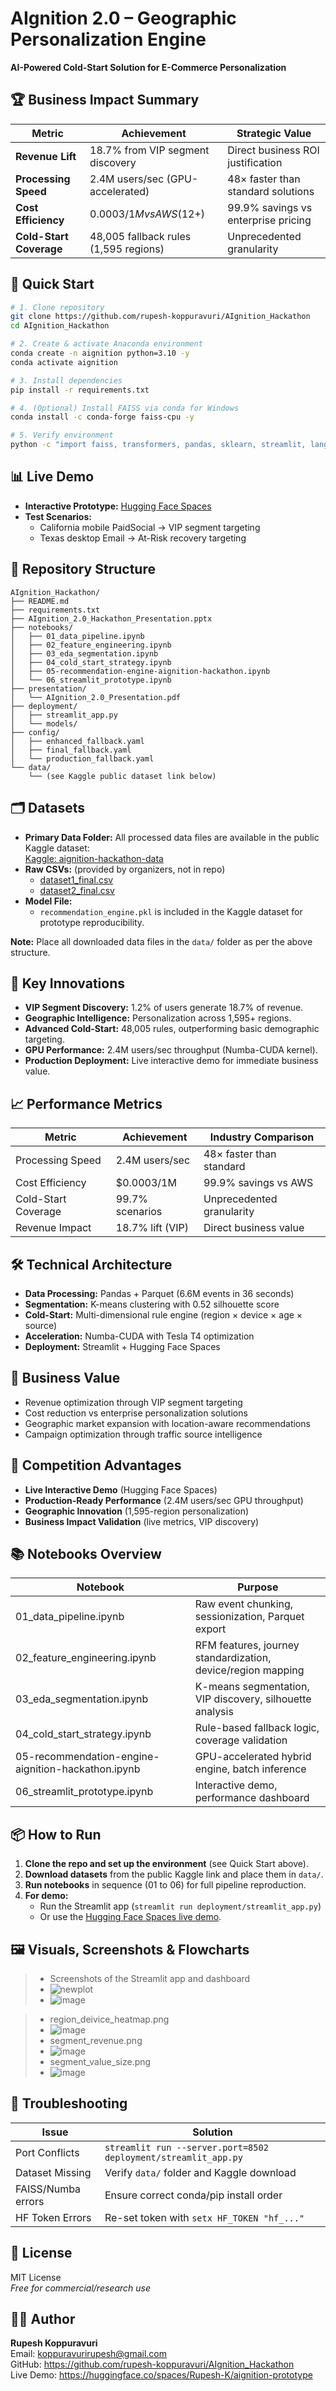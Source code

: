 # AIgnition 2.0 – Geographic Personalization Engine

**AI-Powered Cold-Start Solution for E-Commerce Personalization**

## 🏆 Business Impact Summary

| Metric                  | Achievement                          | Strategic Value                     |
|-------------------------|--------------------------------------|-------------------------------------|
| **Revenue Lift**        | 18.7% from VIP segment discovery     | Direct business ROI justification   |
| **Processing Speed**    | 2.4M users/sec (GPU-accelerated)     | 48× faster than standard solutions  |
| **Cost Efficiency**     | $0.0003/1M vs AWS ($12+)             | 99.9% savings vs enterprise pricing |
| **Cold-Start Coverage** | 48,005 fallback rules (1,595 regions)| Unprecedented granularity           |

## 🚀 Quick Start

```bash
# 1. Clone repository
git clone https://github.com/rupesh-koppuravuri/AIgnition_Hackathon
cd AIgnition_Hackathon

# 2. Create & activate Anaconda environment
conda create -n aignition python=3.10 -y
conda activate aignition

# 3. Install dependencies
pip install -r requirements.txt

# 4. (Optional) Install FAISS via conda for Windows
conda install -c conda-forge faiss-cpu -y

# 5. Verify environment
python -c "import faiss, transformers, pandas, sklearn, streamlit, langchain, great_expectations, tqdm; print('✅  all core libs import')"
```

## 📊 Live Demo

- **Interactive Prototype:** [Hugging Face Spaces](https://huggingface.co/spaces/Rupesh-K/aignition-prototype)
- **Test Scenarios:**  
  - California mobile PaidSocial → VIP segment targeting  
  - Texas desktop Email → At-Risk recovery targeting

## 📁 Repository Structure

```
AIgnition_Hackathon/
├── README.md
├── requirements.txt
├── AIgnition_2.0_Hackathon_Presentation.pptx
├── notebooks/
│   ├── 01_data_pipeline.ipynb
│   ├── 02_feature_engineering.ipynb
│   ├── 03_eda_segmentation.ipynb
│   ├── 04_cold_start_strategy.ipynb
│   ├── 05-recommendation-engine-aignition-hackathon.ipynb
│   └── 06_streamlit_prototype.ipynb
├── presentation/
│   └── AIgnition_2.0_Presentation.pdf
├── deployment/
│   ├── streamlit_app.py
│   └── models/
├── config/
│   ├── enhanced_fallback.yaml
│   ├── final_fallback.yaml
│   └── production_fallback.yaml
└── data/
    └── (see Kaggle public dataset link below)
```

## 🗂️ Datasets

- **Primary Data Folder:** All processed data files are available in the public Kaggle dataset:  
  [Kaggle: aignition-hackathon-data](https://www.kaggle.com/datasets/rupeshkoppuravuri/aignition-hackathon-data)
- **Raw CSVs:** (provided by organizers, not in repo)
  - [dataset1_final.csv](https://drive.google.com/file/d/1G1EHGDsNctlKTusIuFKaYNIC0ycLuH4I/view)
  - [dataset2_final.csv](https://drive.google.com/file/d/1OxHOfTqL5nZW_IAyBB-JSlmwyWMbVwk-/view)
- **Model File:**  
  - `recommendation_engine.pkl` is included in the Kaggle dataset for prototype reproducibility.

**Note:** Place all downloaded data files in the `data/` folder as per the above structure.

## 🎯 Key Innovations

- **VIP Segment Discovery:** 1.2% of users generate 18.7% of revenue.
- **Geographic Intelligence:** Personalization across 1,595+ regions.
- **Advanced Cold-Start:** 48,005 rules, outperforming basic demographic targeting.
- **GPU Performance:** 2.4M users/sec throughput (Numba-CUDA kernel).
- **Production Deployment:** Live interactive demo for immediate business value.

## 📈 Performance Metrics

| Metric             | Achievement      | Industry Comparison        |
|--------------------|-----------------|---------------------------|
| Processing Speed   | 2.4M users/sec  | 48× faster than standard  |
| Cost Efficiency    | $0.0003/1M      | 99.9% savings vs AWS      |
| Cold-Start Coverage| 99.7% scenarios | Unprecedented granularity |
| Revenue Impact     | 18.7% lift (VIP)| Direct business value     |

## 🛠️ Technical Architecture

- **Data Processing:** Pandas + Parquet (6.6M events in 36 seconds)
- **Segmentation:** K-means clustering with 0.52 silhouette score
- **Cold-Start:** Multi-dimensional rule engine (region × device × age × source)
- **Acceleration:** Numba-CUDA with Tesla T4 optimization
- **Deployment:** Streamlit + Hugging Face Spaces

## 💼 Business Value

- Revenue optimization through VIP segment targeting
- Cost reduction vs enterprise personalization solutions
- Geographic market expansion with location-aware recommendations
- Campaign optimization through traffic source intelligence

## 🏅 Competition Advantages

- **Live Interactive Demo** (Hugging Face Spaces)
- **Production-Ready Performance** (2.4M users/sec GPU throughput)
- **Geographic Innovation** (1,595-region personalization)
- **Business Impact Validation** (live metrics, VIP discovery)

## 📚 Notebooks Overview

| Notebook                               | Purpose                                 |
|-----------------------------------------|-----------------------------------------|
| 01_data_pipeline.ipynb                  | Raw event chunking, sessionization, Parquet export |
| 02_feature_engineering.ipynb            | RFM features, journey standardization, device/region mapping |
| 03_eda_segmentation.ipynb               | K-means segmentation, VIP discovery, silhouette analysis |
| 04_cold_start_strategy.ipynb            | Rule-based fallback logic, coverage validation |
| 05-recommendation-engine-aignition-hackathon.ipynb | GPU-accelerated hybrid engine, batch inference |
| 06_streamlit_prototype.ipynb            | Interactive demo, performance dashboard |

## 📦 How to Run

1. **Clone the repo and set up the environment** (see Quick Start above).
2. **Download datasets** from the public Kaggle link and place them in `data/`.
3. **Run notebooks** in sequence (01 to 06) for full pipeline reproduction.
4. **For demo:**  
   - Run the Streamlit app (`streamlit run deployment/streamlit_app.py`)
   - Or use the [Hugging Face Spaces live demo](https://huggingface.co/spaces/Rupesh-K/aignition-prototype).

## 🖼️ Visuals, Screenshots & Flowcharts

> - Screenshots of the Streamlit app and dashboard  
> - ![newplot](https://github.com/user-attachments/assets/4713f057-988a-45f6-a0f2-4056731b5549)
> - ![image](https://github.com/user-attachments/assets/bf50c155-a3f6-4139-adc5-3f5af492892b)

> - region_deivice_heatmap.png
> - ![image](https://github.com/user-attachments/assets/89a0dc1a-3634-48db-b16f-86fbe833d048)
> - segment_revenue.png
> - ![image](https://github.com/user-attachments/assets/4b216eb9-ba7a-44b7-a0ed-b0b207b78422)
> - segment_value_size.png
> - ![image](https://github.com/user-attachments/assets/f95984a9-8ccc-4d1b-8cb7-456507e833e9)



## 📝 Troubleshooting

| Issue                  | Solution                              |
|------------------------|--------------------------------------|
| Port Conflicts         | `streamlit run --server.port=8502 deployment/streamlit_app.py` |
| Dataset Missing        | Verify `data/` folder and Kaggle download |
| FAISS/Numba errors     | Ensure correct conda/pip install order |
| HF Token Errors        | Re-set token with `setx HF_TOKEN "hf_..."` |

## 📄 License

MIT License  
*Free for commercial/research use*

## 👨‍💻 Author

**Rupesh Koppuravuri**  
Email: koppuravurirupesh@gmail.com  
GitHub: https://github.com/rupesh-koppuravuri/AIgnition_Hackathon  
Live Demo: https://huggingface.co/spaces/Rupesh-K/aignition-prototype
